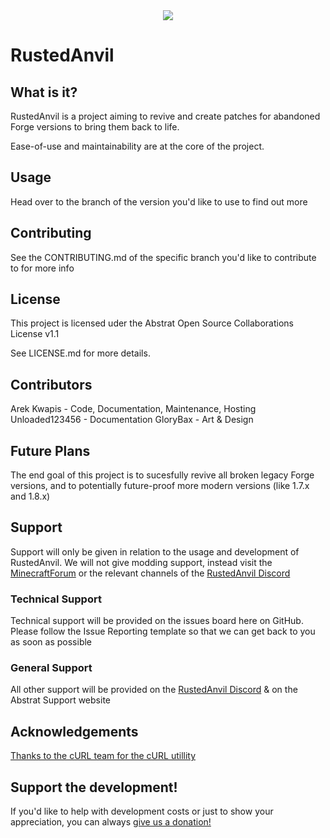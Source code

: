 <div align="center"> <img src="https://i.imgur.com/xrlGyTp.png"> </div>

# RustedAnvil
## What is it?
RustedAnvil is a project aiming to revive and create patches for abandoned Forge versions to bring them back to life. 

Ease-of-use and maintainability are at the core of the project. 
## Usage
Head over to the branch of the version you'd like to use to find out more
## Contributing
See the CONTRIBUTING.md of the specific branch you'd like to contribute to for more info
## License
This project is licensed uder the Abstrat Open Source Collaborations License v1.1

See LICENSE.md for more details.
## Contributors
Arek Kwapis - Code, Documentation, Maintenance, Hosting
Unloaded123456 - Documentation
GloryBax - Art & Design
## Future Plans
The end goal of this project is to sucesfully revive all broken legacy Forge versions, and to potentially future-proof more modern versions (like 1.7.x and 1.8.x)
## Support
Support will only be given in relation to the usage and development of RustedAnvil. We will not give modding support, instead visit the [MinecraftForum](https://www.minecraftforum.net/) or the relevant channels of the [RustedAnvil Discord](https://discord.gg/nZYmrurm)
### Technical Support
Technical support will be provided on the issues board here on GitHub. Please follow the Issue Reporting template so that we can get back to you as soon as possible
### General Support
All other support will be provided on the [RustedAnvil Discord](https://discord.gg/nZYmrurm) & on the Abstrat Support website
## Acknowledgements
[Thanks to the cURL team for the cURL utillity](https://curl.se/)
## Support the development!
If you'd like to help with development costs or just to show your appreciation, you can always [give us a donation!](https://streamlabs.com/agdeveloper/tip)